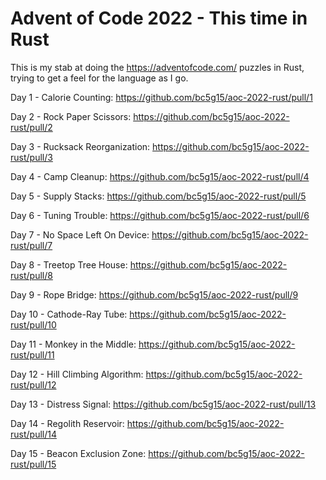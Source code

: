 # Advent of Code 2022 - This time in Rust

This is my stab at doing the https://adventofcode.com/ puzzles in Rust, trying to get a feel for the language as I go. 

Day 1 - Calorie Counting: https://github.com/bc5g15/aoc-2022-rust/pull/1

Day 2 - Rock Paper Scissors: https://github.com/bc5g15/aoc-2022-rust/pull/2

Day 3 - Rucksack Reorganization: https://github.com/bc5g15/aoc-2022-rust/pull/3

Day 4 - Camp Cleanup: https://github.com/bc5g15/aoc-2022-rust/pull/4

Day 5 - Supply Stacks: https://github.com/bc5g15/aoc-2022-rust/pull/5

Day 6 - Tuning Trouble: https://github.com/bc5g15/aoc-2022-rust/pull/6

Day 7 - No Space Left On Device: https://github.com/bc5g15/aoc-2022-rust/pull/7

Day 8 - Treetop Tree House: https://github.com/bc5g15/aoc-2022-rust/pull/8

Day 9 - Rope Bridge: https://github.com/bc5g15/aoc-2022-rust/pull/9

Day 10 - Cathode-Ray Tube: https://github.com/bc5g15/aoc-2022-rust/pull/10

Day 11 - Monkey in the Middle: https://github.com/bc5g15/aoc-2022-rust/pull/11

Day 12 - Hill Climbing Algorithm: https://github.com/bc5g15/aoc-2022-rust/pull/12

Day 13 - Distress Signal: https://github.com/bc5g15/aoc-2022-rust/pull/13

Day 14 - Regolith Reservoir: https://github.com/bc5g15/aoc-2022-rust/pull/14

Day 15 - Beacon Exclusion Zone: https://github.com/bc5g15/aoc-2022-rust/pull/15
